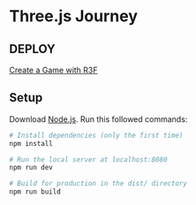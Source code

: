 # Three.js Journey

## DEPLOY

[Create a Game with R3F](https://create-a-game-with-r3f-iota.vercel.app/)

## Setup
Download [Node.js](https://nodejs.org/en/download/).
Run this followed commands:

``` bash
# Install dependencies (only the first time)
npm install

# Run the local server at localhost:8080
npm run dev

# Build for production in the dist/ directory
npm run build
```
